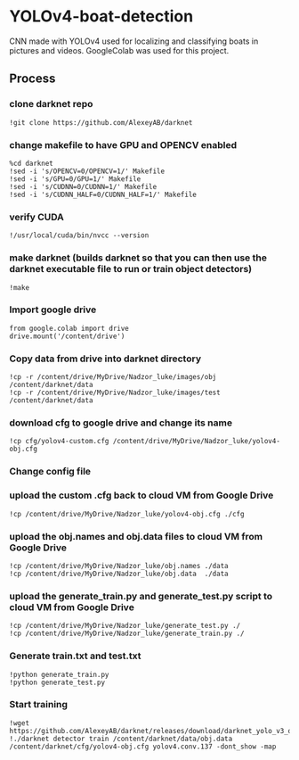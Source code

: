 # YOLOv4-boat-detection
CNN made with YOLOv4 used for localizing and classifying boats in pictures and videos. GoogleColab was used for this project.

## Process

### clone darknet repo
```
!git clone https://github.com/AlexeyAB/darknet
```
### change makefile to have GPU and OPENCV enabled
```
%cd darknet    
!sed -i 's/OPENCV=0/OPENCV=1/' Makefile    
!sed -i 's/GPU=0/GPU=1/' Makefile    
!sed -i 's/CUDNN=0/CUDNN=1/' Makefile  
!sed -i 's/CUDNN_HALF=0/CUDNN_HALF=1/' Makefile
```

### verify CUDA
```
!/usr/local/cuda/bin/nvcc --version
```

### make darknet (builds darknet so that you can then use the darknet executable file to run or train object detectors)
```
!make
```

### Import google drive
```
from google.colab import drive  
drive.mount('/content/drive')
```

### Copy data from drive into darknet directory
```
!cp -r /content/drive/MyDrive/Nadzor_luke/images/obj /content/darknet/data  
!cp -r /content/drive/MyDrive/Nadzor_luke/images/test /content/darknet/data  
```
### download cfg to google drive and change its name
```
!cp cfg/yolov4-custom.cfg /content/drive/MyDrive/Nadzor_luke/yolov4-obj.cfg
```
### Change config file

### upload the custom .cfg back to cloud VM from Google Drive
```
!cp /content/drive/MyDrive/Nadzor_luke/yolov4-obj.cfg ./cfg
```
### upload the obj.names and obj.data files to cloud VM from Google Drive
```
!cp /content/drive/MyDrive/Nadzor_luke/obj.names ./data  
!cp /content/drive/MyDrive/Nadzor_luke/obj.data  ./data
```
### upload the generate_train.py and generate_test.py script to cloud VM from Google Drive
```
!cp /content/drive/MyDrive/Nadzor_luke/generate_test.py ./  
!cp /content/drive/MyDrive/Nadzor_luke/generate_train.py ./
```

### Generate train.txt and test.txt
```
!python generate_train.py  
!python generate_test.py
```

### Start training
```
!wget https://github.com/AlexeyAB/darknet/releases/download/darknet_yolo_v3_optimal/yolov4.conv.137  
!./darknet detector train /content/darknet/data/obj.data /content/darknet/cfg/yolov4-obj.cfg yolov4.conv.137 -dont_show -map
```
